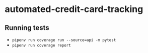 # automated-credit-card-tracking

## Running tests
- `pipenv run coverage run --source=api -m pytest`
- `pipenv run coverage report`
